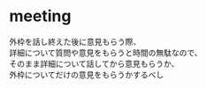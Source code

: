 # meeting
外枠を話し終えた後に意見もらう際、  
詳細について質問や意見をもらうと時間の無駄なので、  
そのまま詳細について話してから意見もらうか、  
外枠についてだけの意見をもらうかするべし